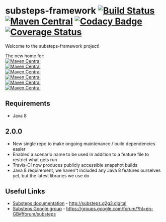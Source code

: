 substeps-framework [![Build Status](https://travis-ci.org/G2G3Digital/substeps-framework.svg)](https://travis-ci.org/G2G3Digital/substeps-framework)&nbsp;[![Maven Central](https://img.shields.io/maven-central/v/com.technophobia.substeps/substeps-framework.png)](http://search.maven.org/#search%7Cga%7C1%7Cg%3Acom.technophobia.substeps)&nbsp;[![Codacy Badge](https://api.codacy.com/project/badge/grade/5dca448daa9e4921b3ceb74a481e7316)](https://www.codacy.com/app/beercan1989/substeps-framework)&nbsp;[![Coverage Status](https://coveralls.io/repos/G2G3Digital/substeps-framework/badge.svg?branch=master&service=github)](https://coveralls.io/github/G2G3Digital/substeps-framework?branch=master)
===================

Welcome to the substeps-framework project!

The new home for:  
[![Maven Central](https://img.shields.io/maven-central/v/com.technophobia.substeps/substeps-core-api.png?label=substeps-api)](https://maven-badges.herokuapp.com/maven-central/com.technophobia.substeps/substeps-core-api)  
 [![Maven Central](https://img.shields.io/maven-central/v/com.technophobia.substeps/substeps-core.png?label=substeps-core)](https://maven-badges.herokuapp.com/maven-central/com.technophobia.substeps/substeps-core)  
 [![Maven Central](https://img.shields.io/maven-central/v/com.technophobia.substeps/substeps-maven-plugin.png?label=substeps-maven-plugin)](https://maven-badges.herokuapp.com/maven-central/com.technophobia.substeps/substeps-maven-plugin)  
 [![Maven Central](https://img.shields.io/maven-central/v/com.technophobia.substeps/substeps-junit-runner.png?label=substeps-junit-runner)](https://maven-badges.herokuapp.com/maven-central/com.technophobia.substeps/substeps-junit-runner)  
 [![Maven Central](https://img.shields.io/maven-central/v/com.technophobia.substeps/substeps-ant-runner.png?label=substeps-ant-runner)](https://maven-badges.herokuapp.com/maven-central/com.technophobia.substeps/substeps-ant-runner)  
 [![Maven Central](https://img.shields.io/maven-central/v/com.technophobia.substeps/substeps-glossary-builder.png?label=substeps-glossary)](https://maven-badges.herokuapp.com/maven-central/com.technophobia.substeps/substeps-glossary-builder)

Requirements
------------
 * Java 8

2.0.0
-----
 * New single repo to make ongoing maintenance / build dependencies easier
 * Enabled a scenario name to be used in addition to a feature file to restrict what gets run
 * Travis-CI now produces publicly accessible snapshot builds
 * Java 8 requirement, we haven't included any Java 8 features ourselves yet, but the latest libraries we use do

Useful Links
------------
 * [Substeps documentation](http://substeps.g2g3.digital) - http://substeps.g2g3.digital
 * [Substeps Google group](https://groups.google.com/forum/?hl=en-GB#!forum/substeps) - https://groups.google.com/forum/?hl=en-GB#!forum/substeps
